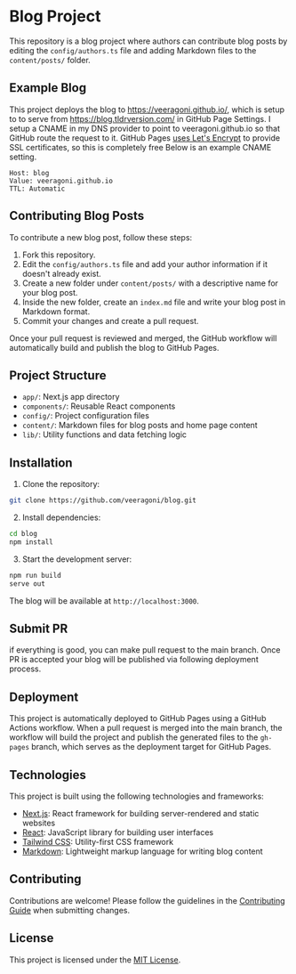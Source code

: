 # Blog Project

This repository is a blog project where authors can contribute blog posts by editing the `config/authors.ts` file and adding Markdown files to the `content/posts/` folder.

## Example Blog

This project deploys the blog to https://veeragoni.github.io/, which is setup to to serve from https://blog.tldrversion.com/ in GitHub Page Settings. I setup a CNAME in my DNS provider to point to veeragoni.github.io so that GitHub route the request to it. GitHub Pages [uses Let's Encrypt](https://docs.github.com/en/pages/getting-started-with-github-pages/securing-your-github-pages-site-with-https) to provide SSL certificates, so this is completely free 
Below is an example CNAME setting.

```
Host: blog
Value: veeragoni.github.io
TTL: Automatic
```

## Contributing Blog Posts

To contribute a new blog post, follow these steps:

1. Fork this repository.
2. Edit the `config/authors.ts` file and add your author information if it doesn't already exist.
3. Create a new folder under `content/posts/` with a descriptive name for your blog post.
4. Inside the new folder, create an `index.md` file and write your blog post in Markdown format.
5. Commit your changes and create a pull request.

Once your pull request is reviewed and merged, the GitHub workflow will automatically build and publish the blog to GitHub Pages.

## Project Structure

- `app/`: Next.js app directory
- `components/`: Reusable React components
- `config/`: Project configuration files
- `content/`: Markdown files for blog posts and home page content
- `lib/`: Utility functions and data fetching logic

## Installation

1. Clone the repository:

```bash
git clone https://github.com/veeragoni/blog.git
```

2. Install dependencies:

```bash
cd blog
npm install
```

3. Start the development server:

```bash
npm run build
serve out
```

The blog will be available at `http://localhost:3000`.

## Submit PR

if everything is good, you can make pull request to the main branch. Once PR is accepted your blog will be published via following deployment process.

## Deployment

This project is automatically deployed to GitHub Pages using a GitHub Actions workflow. When a pull request is merged into the main branch, the workflow will build the project and publish the generated files to the `gh-pages` branch, which serves as the deployment target for GitHub Pages.

## Technologies

This project is built using the following technologies and frameworks:

- [Next.js](https://nextjs.org/): React framework for building server-rendered and static websites
- [React](https://reactjs.org/): JavaScript library for building user interfaces
- [Tailwind CSS](https://tailwindcss.com/): Utility-first CSS framework
- [Markdown](https://www.markdownguide.org/): Lightweight markup language for writing blog content

## Contributing

Contributions are welcome! Please follow the guidelines in the [Contributing Guide](CONTRIBUTING.md) when submitting changes.

## License

This project is licensed under the [MIT License](LICENSE).
